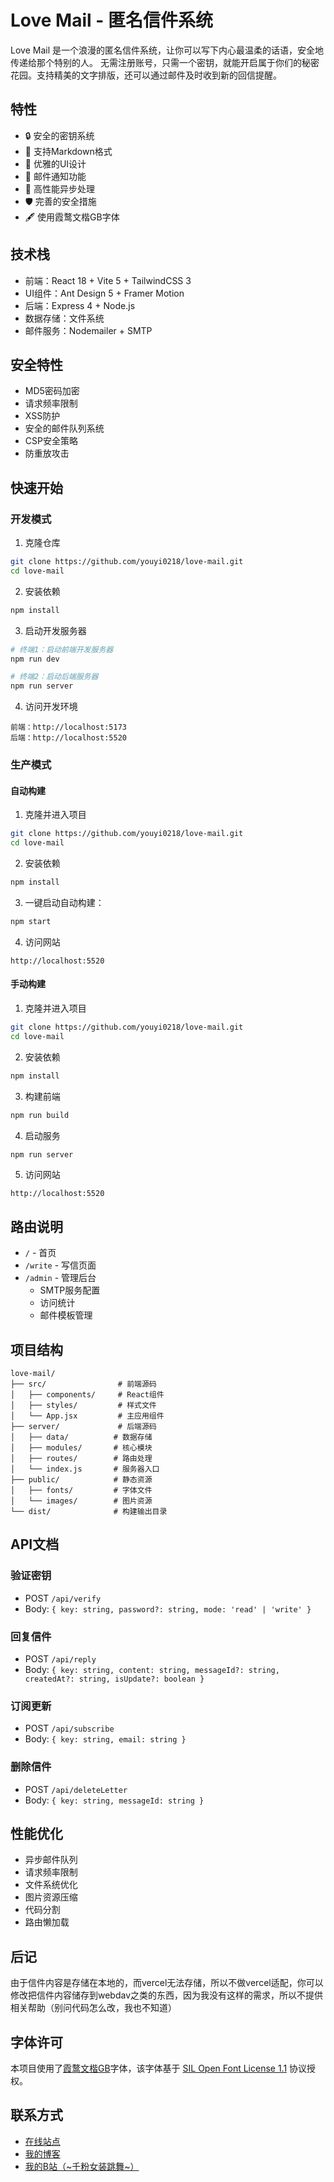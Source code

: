 # Love Mail - 匿名信件系统

Love Mail 是一个浪漫的匿名信件系统，让你可以写下内心最温柔的话语，安全地传递给那个特别的人。
无需注册账号，只需一个密钥，就能开启属于你们的秘密花园。支持精美的文字排版，还可以通过邮件及时收到新的回信提醒。

## 特性

- 🔒 安全的密钥系统
- 📝 支持Markdown格式
- 🎨 优雅的UI设计
- 📧 邮件通知功能
- 🚀 高性能异步处理
- 🛡️ 完善的安全措施
- 🖋️ 使用霞鹜文楷GB字体

## 技术栈

- 前端：React 18 + Vite 5 + TailwindCSS 3
- UI组件：Ant Design 5 + Framer Motion
- 后端：Express 4 + Node.js
- 数据存储：文件系统
- 邮件服务：Nodemailer + SMTP

## 安全特性

- MD5密码加密
- 请求频率限制
- XSS防护
- 安全的邮件队列系统
- CSP安全策略
- 防重放攻击

## 快速开始

### 开发模式

1. 克隆仓库
```bash
git clone https://github.com/youyi0218/love-mail.git
cd love-mail
```

2. 安装依赖
```bash
npm install
```

3. 启动开发服务器
```bash
# 终端1：启动前端开发服务器
npm run dev

# 终端2：启动后端服务器
npm run server
```

4. 访问开发环境
```
前端：http://localhost:5173
后端：http://localhost:5520
```

### 生产模式
#### 自动构建
1. 克隆并进入项目
```bash
git clone https://github.com/youyi0218/love-mail.git
cd love-mail
```

2. 安装依赖
```bash
npm install
```
  
3. 一键启动自动构建：
```bash
npm start
```

4. 访问网站
```
http://localhost:5520
```

#### 手动构建

1. 克隆并进入项目
```bash
git clone https://github.com/youyi0218/love-mail.git
cd love-mail
```

2. 安装依赖
```bash
npm install
```

3. 构建前端
```bash
npm run build
```

4. 启动服务
```bash
npm run server
```

5. 访问网站
```
http://localhost:5520
```

## 路由说明

- `/` - 首页
- `/write` - 写信页面
- `/admin` - 管理后台
  - SMTP服务配置
  - 访问统计
  - 邮件模板管理

## 项目结构

```
love-mail/
├── src/                # 前端源码
│   ├── components/     # React组件
│   ├── styles/         # 样式文件
│   └── App.jsx         # 主应用组件
├── server/             # 后端源码
│   ├── data/          # 数据存储
│   ├── modules/       # 核心模块
│   ├── routes/        # 路由处理
│   └── index.js       # 服务器入口
├── public/            # 静态资源
│   ├── fonts/         # 字体文件
│   └── images/        # 图片资源
└── dist/              # 构建输出目录
```

## API文档

### 验证密钥
- POST `/api/verify`
- Body: `{ key: string, password?: string, mode: 'read' | 'write' }`

### 回复信件
- POST `/api/reply`
- Body: `{ key: string, content: string, messageId?: string, createdAt?: string, isUpdate?: boolean }`

### 订阅更新
- POST `/api/subscribe`
- Body: `{ key: string, email: string }`

### 删除信件
- POST `/api/deleteLetter`
- Body: `{ key: string, messageId: string }`

## 性能优化

- 异步邮件队列
- 请求频率限制
- 文件系统优化
- 图片资源压缩
- 代码分割
- 路由懒加载

## 后记
由于信件内容是存储在本地的，而vercel无法存储，所以不做vercel适配，你可以修改把信件内容储存到webdav之类的东西，因为我没有这样的需求，所以不提供相关帮助（别问代码怎么改，我也不知道）

## 字体许可

本项目使用了[霞鹜文楷GB](https://github.com/lxgw/LxgwWenkaiGB)字体，该字体基于 [SIL Open Font License 1.1](https://scripts.sil.org/OFL) 协议授权。

## 联系方式

- [在线站点](https://love.theyouyi.site)
- [我的博客](https://blog.theyouyi.site)
- [我的B站（~千粉女装跳舞~）](https://space.bilibili.com/400669188)
